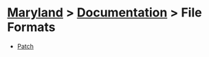 # [Maryland](../../readme.md) > [Documentation](../readme.md) > File Formats

- [Patch](./patch.md)
